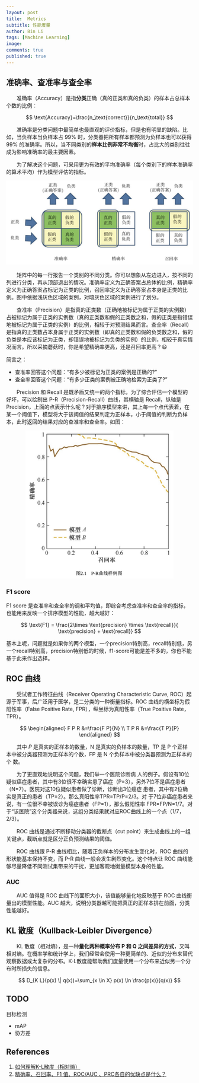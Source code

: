 ```yaml
---
layout: post
title:  Metrics
subtitle: 性能度量
author: Bin Li
tags: [Machine Learning]
image: 
comments: true
published: true
---
```



## 准确率、查准率与查全率
　　准确率（Accuracy）是指**分类**正确（真的正类和真的负类）的样本占总样本个数的比例：

$$
\text{Accuracy}=\frac{n_\text{correct}}{n_\text{total}}
$$

　　准确率是分类问题中最简单也最直观的评价指标，但是也有明显的缺陷。比如，当负样本当负样本占 99% 时，分类器把所有样本都预测为负样本也可以获得 99% 的准确率。所以，当不同类别的**样本比例非常不均衡**时，占比大的类别往往成为影响准确率的最主要因素。

　　为了解决这个问题，可采用更为有效的平均准确率（每个类别下的样本准确率的算术平均）作为模型评估的指标。

<p align="center">
  <img width="600" height="" src="/img/media/15614281343142.jpg">
</p>


　　矩阵中的每一行报告一个类别的不同分类。你可以想象从左边进入，按不同的列进行分类，再从顶部退出的情况。准确率定义为正确答案占总体的比例，精确率定义为正确答案占标记为正类的比例，召回率定义为正确答案占本身是正类的比例。图中依据浅灰色区域的案例，对暗灰色区域的案例进行了划分。

　　查准率（Precision）是指真的正类数（正确地被标记为属于正类的实例数）占被标记为属于正类的实例数（真的正类数和假的正类数之和，假的正类是指错误地被标记为属于正类的实例）的比例，相较于对预测结果而言。查全率（Recall）是指真的正类数占本身属于正类的实例数（即真的正类数和假的负类数之和，假的负类是本应该标记为正类，却错误地被标记为负类的实例）的比例，相较于真实情况而言。所以采摘蘑菇时，你是希望精确率更高，还是召回率更高？😆

简言之：
* 查准率回答这个问题：“有多少被标记为正类的案例是正确的?”
* 查全率回答这个问题：“有多少正类的案例被正确地检索为正类了?”


　　Precision 和 Recall 是既矛盾又统一的两个指标，为了综合评估一个模型的好坏，可以绘制出 P-R（Precision-Recall）曲线，其横轴是 Recall，纵轴是 Precision，上面的点表示什么呢？对于排序模型来讲，其上每一个点代表着，在某一个阈值下，模型将大于该阈值的结果判定为正样本，小于阈值的判断为负样本，此时返回的结果对应的查准率和查全率。如图：

<p align="center">
  <img width="400" height="" src="/img/media/15610870815236.jpg">
</p>

### F1 score
F1 score 是查准率和查全率的调和平均值，即综合考虑查准率和查全率的指标，也能用来反映一个排序模型的性能，越大越好：

$$
\text{F1} = \frac{2\times \text{precision} \times \text{recall}}{ \text{precision} + \text{recall}}
$$

基本上呢，问题就是如果你的两个模型，一个precision特别高，recall特别低，另一个recall特别高，precision特别低的时候，f1-score可能是差不多的，你也不能基于此来作出选择。

## ROC 曲线
　　受试者工作特征曲线（Receiver Operating Characteristic Curve, ROC）起源于军事，后广泛用于医学，是二分类的一种衡量指标。ROC 曲线的横坐标为假阳性率（False Positive Rate, FPR），纵坐标为真阳性率（True Positive Rate，TPR）。

$$
\begin{aligned} F P R &=\frac{F P}{N} \\ T P R &=\frac{T P}{P} \end{aligned}
$$

　　其中 $P$ 是真实的正样本的数量，N 是真实的负样本的数量，TP 是 P 个正样本中被分类器预测为正样本的个数，FP 是 N 个负样本中被分类器预测为正样本的个 数。

　　为了更直观地说明这个问题，我们举一个医院诊断病 人的例子。假设有10位疑似癌症患者，其中有3位很不幸确实患了癌症（P=3），另外7位不是癌症患者（N=7）。医院对这10位疑似患者做了诊断，诊断出3位癌症 患者，其中有2位确实是真正的患者（TP=2）。那么真阳性率TPR=TP/P=2/3。对 于7位非癌症患者来说，有一位很不幸被误诊为癌症患者（FP=1），那么假阳性率 FPR=FP/N=1/7。对于“该医院”这个分类器来说，这组分类结果就对应ROC曲线上的一个点（1/7，2/3）。

　　ROC 曲线是通过不断移动分类器的截断点（cut point）来生成曲线上的一组关键点，截断点就是区分正负预测结果的阈值。

　　ROC 曲线跟 P-R 曲线相比，随着正负样本的分布发生变化时，ROC 曲线的形状能基本保持不变，而 P-R 曲线一般会发生剧烈变化。这个特点让 ROC 曲线能够尽量降低不同测试集带来的干扰，更加客观地衡量模型本身的性能。

### AUC
　　AUC 值得是 ROC 曲线下的面积大小，该值能够量化地反映基于 ROC 曲线衡量出的模型性能。AUC 越大，说明分类器越可能把真正的正样本排在前面，分类性能越好。


## KL 散度（Kullback-Leibler Divergence）
　　KL 散度（相对熵），是一种**量化两种概率分布 P 和 Q 之间差异的方式**，又叫相对熵。在概率学和统计学上，我们经常会使用一种更简单的、近似的分布来替代观察数据或太复杂的分布。K-L散度能帮助我们度量使用一个分布来近似另一个分布时所损失的信息。

$$
D_{K L}(p(x) \| q(x))=\sum_{x \in X} p(x) \ln \frac{p(x)}{q(x)}
$$



## TODO
目标检测
* mAP
* 协方差


## References
1. [如何理解K-L散度（相对熵）](https://www.jianshu.com/p/43318a3dc715)
2. [精确率、召回率、F1 值、ROC/AUC 、PRC各自的优缺点是什么？](http://frankchen.xyz/2016/09/21/metric/)